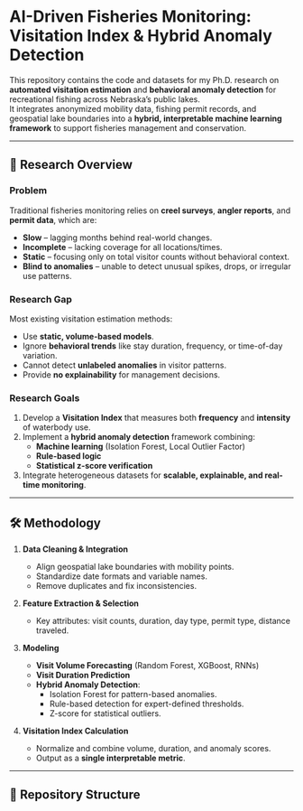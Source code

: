 # AI-Driven Fisheries Monitoring: Visitation Index & Hybrid Anomaly Detection

This repository contains the code and datasets for my Ph.D. research on **automated visitation estimation** and **behavioral anomaly detection** for recreational fishing across Nebraska’s public lakes.  
It integrates anonymized mobility data, fishing permit records, and geospatial lake boundaries into a **hybrid, interpretable machine learning framework** to support fisheries management and conservation.

---

## 📖 Research Overview

### Problem
Traditional fisheries monitoring relies on **creel surveys**, **angler reports**, and **permit data**, which are:
- **Slow** – lagging months behind real-world changes.
- **Incomplete** – lacking coverage for all locations/times.
- **Static** – focusing only on total visitor counts without behavioral context.
- **Blind to anomalies** – unable to detect unusual spikes, drops, or irregular use patterns.

### Research Gap
Most existing visitation estimation methods:
- Use **static, volume-based models**.
- Ignore **behavioral trends** like stay duration, frequency, or time-of-day variation.
- Cannot detect **unlabeled anomalies** in visitor patterns.
- Provide **no explainability** for management decisions.

### Research Goals
1. Develop a **Visitation Index** that measures both **frequency** and **intensity** of waterbody use.
2. Implement a **hybrid anomaly detection** framework combining:
   - **Machine learning** (Isolation Forest, Local Outlier Factor)
   - **Rule-based logic**
   - **Statistical z-score verification**
3. Integrate heterogeneous datasets for **scalable, explainable, and real-time monitoring**.

---

## 🛠 Methodology

1. **Data Cleaning & Integration**
   - Align geospatial lake boundaries with mobility points.
   - Standardize date formats and variable names.
   - Remove duplicates and fix inconsistencies.

2. **Feature Extraction & Selection**
   - Key attributes: visit counts, duration, day type, permit type, distance traveled.

3. **Modeling**
   - **Visit Volume Forecasting** (Random Forest, XGBoost, RNNs)
   - **Visit Duration Prediction**
   - **Hybrid Anomaly Detection**:
     - Isolation Forest for pattern-based anomalies.
     - Rule-based detection for expert-defined thresholds.
     - Z-score for statistical outliers.

4. **Visitation Index Calculation**
   - Normalize and combine volume, duration, and anomaly scores.
   - Output as a **single interpretable metric**.

---

## 📂 Repository Structure
